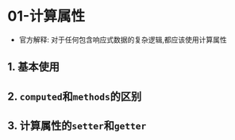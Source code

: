 # 01-计算属性

- 官方解释: 对于任何包含响应式数据的复杂逻辑,都应该使用计算属性

## 1. 基本使用

## 2. `computed`和`methods`的区别

## 3. 计算属性的`setter`和`getter`
